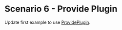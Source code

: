 # Scenario 6 - Provide Plugin

Update first example to use [ProvidePlugin](https://webpack.js.org/plugins/provide-plugin/).